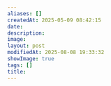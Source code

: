 ```yaml
---
aliases: []
createdAt: 2025-05-09 08:42:15
date: 
description: 
image: 
layout: post
modifiedAt: 2025-08-08 19:33:32
showImage: true
tags: []
title:
---
```

